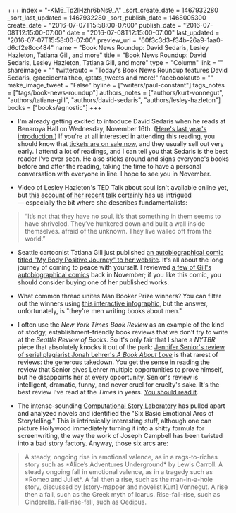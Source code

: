 +++
index = "-KM6_Tp2IHzhr6bNs9_A"
_sort_create_date = 1467932280
_sort_last_updated = 1467932280
_sort_publish_date = 1468005300
create_date = "2016-07-07T15:58:00-07:00"
publish_date = "2016-07-08T12:15:00-07:00"
date = "2016-07-08T12:15:00-07:00"
last_updated = "2016-07-07T15:58:00-07:00"
preview_url = "60f3c3d3-f34b-26a9-1aa0-d6cf2e8cc484"
name = "Book News Roundup: David Sedaris, Lesley Hazleton, Tatiana Gill, and more"
title = "Book News Roundup: David Sedaris, Lesley Hazleton, Tatiana Gill, and more"
type = "Column"
link = ""
shareimage = ""
twitterauto = "Today's Book News Roundup features David Sedaris, @accidentaltheo, @tats_tweets and more!"
facebookauto = ""
make_image_tweet = "False"
byline = ["writers/paul-constant"]
tags_notes = ["tags/book-news-roundup"]
authors_notes = ["authors/kurt-vonnegut", "authors/tatiana-gill", "authors/david-sedaris", "authors/lesley-hazleton"]
books = ["books/agnostic"]
+++
* I'm already getting excited to introduce David Sedaris when he reads at Benaroya Hall on Wednesday, November 16th. ([Here's last year's introduction.](http://seattlereviewofbooks.com/notes/2015/11/16/why-a-dog-owner-in-maine-doesnt-like-david-sedaris/)) If you're at all interested in attending this reading, you should know that [tickets are on sale now](https://cart.seattlesymphony.org/single/SYOS.aspx?p=18398), and they usually sell out very early. I attend a lot of readings, and I can tell you that Sedaris is the best reader I've ever seen. He also sticks around and signs everyone's books before and after the reading, taking the time to have a personal conversation with everyone in line. I hope to see you in November.

* Video of Lesley Hazleton's TED Talk about soul isn't available online yet, but [this account of her recent talk](http://blog.ted.com/a-meditation-on-the-soul-lesley-hazelton-at-tedsummit/) certainly has us intrigued — especially the bit where she describes fundamentalists: 

<blockquote>“It’s not that they have no soul, it’s that something in them seems to have shriveled. They’ve hunkered down and built a wall inside themselves. afraid of the unknown. They live walled off from the world.”</blockquote>

* Seattle cartoonist Tatiana Gill just published [an autobiographical comic titled "My Body Positive Journey" to her website](http://www.tatianagill.com/portfolio/my-body-positive-journey). It's all about the long journey of coming to peace with yourself. I reviewed [a few of Gill's autobiographical comics](http://seattlereviewofbooks.com/reviews/drink-to-forget-ink-to-remember/) back in November; if you like this comic, you should consider buying one of her published works.

* What common thread unites Man Booker Prize winners? You can filter out the winners using [this interactive infographic](http://www.flipsnack.com/booker-prize/), but the answer, unfortunately, is "they're men writing books about men."

* I often use the *New York Times Book Review* as an example of the kind of stodgy, establishment-friendly book reviews that we don't try to write at the *Seattle Review of Books*. So it's only fair that I share a *NYTBR* piece that absolutely knocks it out of the park: [Jennifer Senior's review of serial plagiarist Jonah Lehrer's *A Book About Love*](http://www.nytimes.com/2016/07/07/books/jonah-lehrer-a-book-about-love-review.html) is that rarest of reviews: the generous takedown. You get the sense in reading the review that Senior gives Lehrer multiple opportunities to prove himself, but he disappoints her at every opportunity. Senior's review is intelligent, dramatic, funny, and never cruel for cruelty's sake. It's the best review I've read at the *Times* in years. [You should read it](http://www.nytimes.com/2016/07/07/books/jonah-lehrer-a-book-about-love-review.html).

* The intense-sounding [Computational Story Laboratory](https://www.technologyreview.com/s/601848/data-mining-reveals-the-six-basic-emotional-arcs-of-storytelling/) has pulled apart and analyzed novels and identified the "Six Basic Emotional Arcs of Storytelling." This is intrinsically interesting stuff, although one can picture Hollywood immediately turning it into a shitty formula for screenwriting, the way the work of Joseph Campbell has been twisted into a bad story factory. Anyway, those six arcs are:

<blockquote>A steady, ongoing rise in emotional valence, as in a rags-to-riches story such as *Alice’s Adventures Underground* by Lewis Carroll. A steady ongoing fall in emotional valence, as in a tragedy such as *Romeo and Juliet*. A fall then a rise, such as the man-in-a-hole story, discussed by [story-mapper and novelist Kurt] Vonnegut. A rise then a fall, such as the Greek myth of Icarus. Rise-fall-rise, such as Cinderella. Fall-rise-fall, such as Oedipus.</blockquote>